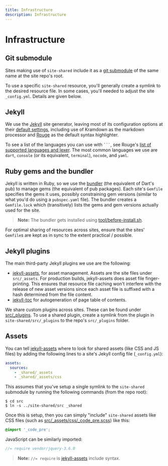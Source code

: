 ```yaml
---
title: Infrastructure
description: Infrastructure
---
```


# Infrastructure

## Git submodule

Sites making use of `site-shared` include it as a [git submodule][] of the same
name at the site repo's root.

To use a specific `site-shared` resource, you'll generally create a symlink to
the desired resource file. In some cases, you'll needed to adjust the site
`_config.yml`. Details are given below.

## Jekyll

We use the [Jekyll][] site generator, leaving most of its configuration options
at their [default settings][Default configuration], including use of Kramdown as
the markdown processor and [Rouge][] as the default syntax highlighter.

To see a list of the languages you can use with <code>```</code>, see
Rouge's [list of supported languages and lexer][languages].
The most common languages we use are `dart`, <code>console</code> (or its equivalent,
<code>terminal</code>), <code>nocode</code>, and <code>yaml</code>.

## Ruby gems and the bundler

Jekyll is written in Ruby, so we use the [bundler][] (the equivalent of Dart's
pub) to manage gems (the equivalent of pub packages). Each site's `Gemfile`
specifies the gems it uses, possibly constraining gem versions (similar to what
you'd do using a `pubspec.yaml` file). The bundler creates a `Gemfile.lock`
which (transitively) lists the gems and gem versions actually used for the site.

> **Note:** The bundler gets installed using [tool/before-install.sh][].

For optimal sharing of resources across sites, ensure that the sites' `Gemfile`s
are kept as in sync to the extent practical / possible.

## Jekyll plugins

The main third-party Jekyll plugins we use are the following:

- [jekyll-assets][], for asset management. Assets are the site files under
  `src/_assets`. For production builds, jekyll-assets does asset file
  finger-printing. This ensures that resource file caching won't interfere with
  the release of new asset versions since each asset file is suffixed with a
  hash determined from the file content.
- [jekyll-toc][] for autogeneration of page table of contents.

We share custom plugins across sites. These can be found under [src/_plugins][].
To use a shared plugin, create a symlink from the plugin in
`site-shared/src/_plugins` to the repo's `src/_plugins` folder.

## Assets

You can tell [jekyll-assets][] where to look for shared assets (like CSS and JS
files) by adding the following lines to a site's Jekyll config file
(`_config.yml`):

```yaml
assets:
  sources:
    - _shared/_assets
    - _shared/_assets/css
```

This assumes that you've setup a single symlink to the `site-shared` submodule
by running the following commands (from the repo root):

```console
$ cd src
$ ln -s ../site-shared/src _shared
```

Once this is setup, then you can simply "include" `site-shared` assets like CSS
files (such as [src/_assets/css/_code_pre.scss][]) like this:

```scss
@import '_code_pre';
```

JavaScript can be similarly imported:

```js
//= require vendor/jquery-3.6.0
```

> **Note:** `//= require` is [jekyll-assets][] include syntax.

[bundler]: https://bundler.io
[Default configuration]: https://jekyllrb.com/docs/configuration/default/
[git submodule]: https://git-scm.com/book/en/v2/Git-Tools-Submodules
[Jekyll]: https://jekyllrb.com
[jekyll-assets]: https://github.com/envygeeks/jekyll-assets
[jekyll-toc]: https://github.com/toshimaru/jekyll-toc
[languages]: https://github.com/rouge-ruby/rouge/wiki/List-of-supported-languages-and-lexers
[Rouge]: https://github.com/rouge-ruby/rouge
[src/_assets]: https://github.com/dart-lang/site-shared/tree/master/src/_assets
[src/_plugins]: https://github.com/dart-lang/site-shared/tree/master/src/_plugins
[src/_assets/css/_code_pre.scss]: https://github.com/dart-lang/site-shared/tree/master/src/_assets/css/_code_pre.scss
[tool/before-install.sh]: https://github.com/dart-lang/site-shared/tree/master/tool/before-install.sh
